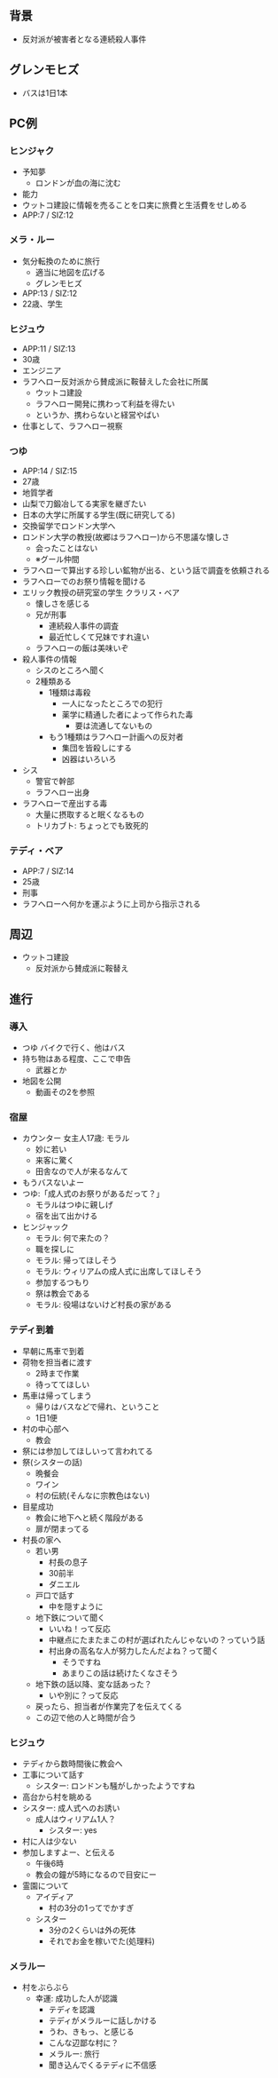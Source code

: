 
## 背景
- 反対派が被害者となる連続殺人事件

## グレンモヒズ
- バスは1日1本

## PC例
### ヒンジャク
- 予知夢
    - ロンドンが血の海に沈む
- 能力
- ウットコ建設に情報を売ることを口実に旅費と生活費をせしめる
- APP:7 / SIZ:12

### メラ・ルー
- 気分転換のために旅行
    - 適当に地図を広げる
    - グレンモヒズ
- APP:13 / SIZ:12
- 22歳、学生

### ヒジュウ
- APP:11 / SIZ:13
- 30歳
- エンジニア
- ラフヘロー反対派から賛成派に鞍替えした会社に所属
    - ウットコ建設
    - ラフヘロー開発に携わって利益を得たい
    - というか、携わらないと経営やばい
- 仕事として、ラフヘロー視察

### つゆ
- APP:14 / SIZ:15
- 27歳
- 地質学者
- 山梨で刀鍛冶してる実家を継ぎたい
- 日本の大学に所属する学生(既に研究してる)
- 交換留学でロンドン大学へ
- ロンドン大学の教授(故郷はラフヘロー)から不思議な懐しさ
    - 会ったことはない
    - ※グール仲間
- ラフヘローで算出する珍しい鉱物が出る、という話で調査を依頼される
- ラフヘローでのお祭り情報を聞ける
- エリック教授の研究室の学生 クラリス・ベア
    - 懐しさを感じる
    - 兄が刑事
        - 連続殺人事件の調査
        - 最近忙しくて兄妹ですれ違い
    - ラフヘローの飯は美味いぞ
- 殺人事件の情報
    - シスのところへ聞く
    - 2種類ある
        - 1種類は毒殺
            - 一人になったところでの犯行
            - 薬学に精通した者によって作られた毒
                - 要は流通してないもの
        - もう1種類はラフヘロー計画への反対者
            - 集団を皆殺しにする
            - 凶器はいろいろ
- シス
    - 警官で幹部
    - ラフヘロー出身
- ラフヘローで産出する毒
    - 大量に摂取すると眠くなるもの
    - トリカブト: ちょっとでも致死的

### テディ・ベア
- APP:7 / SIZ:14
- 25歳
- 刑事
- ラフヘローへ何かを運ぶように上司から指示される

## 周辺
- ウットコ建設
    - 反対派から賛成派に鞍替え


## 進行
### 導入
- つゆ バイクで行く、他はバス
- 持ち物はある程度、ここで申告
    - 武器とか
- 地図を公開
    - 動画その2を参照

### 宿屋
- カウンター 女主人17歳: モラル
    - 妙に若い
    - 来客に驚く
    - 田舎なので人が来るなんて
- もうバスないよー
- つゆ:「成人式のお祭りがあるだって？」
    - モラルはつゆに親しげ
    - 宿を出て出かける
- ヒンジャック
    - モラル: 何で来たの？
    - 職を探しに
    - モラル: 帰ってほしそう
    - モラル: ウィリアムの成人式に出席してほしそう
    - 参加するつもり
    - 祭は教会である
    - モラル: 役場はないけど村長の家がある

### テディ到着
- 早朝に馬車で到着
- 荷物を担当者に渡す
    - 2時まで作業
    - 待っててほしい
- 馬車は帰ってしまう
    - 帰りはバスなどで帰れ、ということ
    - 1日1便
- 村の中心部へ
    - 教会
- 祭には参加してほしいって言われてる
- 祭(シスターの話)
    - 晩餐会
    - ワイン
    - 村の伝統(そんなに宗教色はない)
- 目星成功
    - 教会に地下へと続く階段がある
    - 扉が閉まってる
- 村長の家へ
    - 若い男
        - 村長の息子
        - 30前半
        - ダニエル
    - 戸口で話す
        - 中を隠すように
    - 地下鉄について聞く
        - いいね！って反応
        - 中継点にたまたまこの村が選ばれたんじゃないの？っていう話
        - 村出身の高名な人が努力したんだよね？って聞く
            - そうですね
            - あまりこの話は続けたくなさそう
    - 地下鉄の話以降、変な話あった？
        - いや別に？って反応
    - 戻ったら、担当者が作業完了を伝えてくる
    - この辺で他の人と時間が合う

### ヒジュウ
- テディから数時間後に教会へ
- 工事について話す
    - シスター: ロンドンも騒がしかったようですね
- 高台から村を眺める
- シスター: 成人式へのお誘い
    - 成人はウィリアム1人？
        - シスター: yes
- 村に人は少ない
- 参加しますよー、と伝える
    - 午後6時
    - 教会の鐘が5時になるので目安にー
- 霊園について
    - アイディア
        - 村の3分の1ってでかすぎ
    - シスター
        - 3分の2くらいは外の死体
        - それでお金を稼いでた(処理料)

### メラルー
- 村をぶらぶら
    - 幸運: 成功した人が認識
        - テディを認識
        - テディがメラルーに話しかける
        - うわ、きもっ、と感じる
        - こんな辺鄙な村に？
        - メラルー: 旅行
        - 聞き込んでくるテディに不信感 

